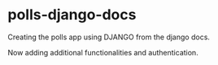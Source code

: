 # polls-django-docs
Creating the polls app using DJANGO from the django docs.

Now adding additional functionalities and authentication.
